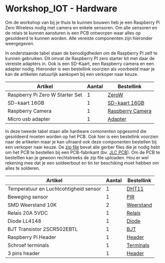 # Workshop_IOT - Hardware

Om de workshop van bij je thuis te kunnen bouwen heb je een Raspberry Pi Zero Wireless nodig met camera en enkele sensoren. Om alle sensoren en de relais te kunnen aansturen is een PCB ontworpen waar alles op gesoldeerd te kunnen worden. Alle vereiste componenten zijn hieronder weergegeven. 

In onderstaande tabel staan de benodigdheden om de Raspberry PI zelf te kunnen gebruiken. Dit omvat de Raspberry PI zero starter kit met daar de vereiste adapters in. Ook is een SD-Kaart, een Raspberry camera en een adapter nodig. Hieronder is een bestellink voorzien als voorbeeld maar je kan de artikelen natuurlijk aankopen bij een verkoper naar keuze.

| Artikel		               		| Aantal 	                 | Bestellink	       	|
|-----------------------------------|----------------------------|----------------------|
| Raspberry Pi Zero W Starter Set 	| 1		                     | [ZeroW](https://www.amazon.nl/Raspberry-Pi-Zero-Starter-Set/dp/B072LWBL37)  | 
| SD-kaart 16GB					 	| 1		                     | [SD-kaart 16GB](https://www.amazon.nl/Sandisk-SDSQUAR-016G-GN6MA-Ultra-Geheugen-Adapter/dp/B073K14CVB/ref=sr_1_4)  | 
| Raspberry Camera 				 	| 1		                     | [Raspberry Camera](https://www.amazon.nl/AZDelivery-Camera-compatibel-Raspberry-Inclusief/dp/B01M6UCEM5/ref=sr_1_57)  |
| Micro usb adapter 				 	| 1		                     | [Adapter](https://www.amazon.nl/ghfcffdghrdshdfh-Supply-Charger-schakelaar-Raspberry/dp/B07W5VKZQZ/ref=sr_1_1)  |

In deze tweede tabel staan alle hardware comonenten opgesomd die gesoldeerd moeten worden op het PCB. Ook hier is een bestellink voorzien naar de artikelen maar je kan uitraard ook deze componenten bestellen bij een verkoper naar keuze. De [zip file](./PCB.zip) bevat alle gerber files die je nodig hebt om het PCB te bestellen bij een PCB-fabrikant (bv. [JLC PCB](https://jlcpcb.com/)). Om de PCB te bestelllen kan je gewoon rechtstreeks de zip file uploaden. Hou er wel rekening mee dat je een soldeerbout en tin ter beschiking moet hebben om alles te solderen.

| Artikel		               		            | Aantal 	                 | Bestellink	       	|
|-----------------------------------------|--------------------------|----------------------|
| Temperatuur en Luchtcohtigheid sensor 	| 1		                     | [DHT11](https://eu.mouser.com/ProductDetail/485-386)  | 
| Beweging sensor 			 	                | 1		                     | [PIR](https://eu.mouser.com/ProductDetail/485-189)  | 
| SMD Weerstand 10K             				 	| 2		                     | [Weerstand](https://eu.mouser.com/ProductDetail/Vishay-Dale/CRCW080510K0FKEAC) | 
| Relais 20A 5VDC                				 	| 1		                     | [Relais](https://eu.mouser.com/ProductDetail/653-G5PZ-1A-EDC5) |
| Diode LL4148                  				 	| 1		                     | [Diode](https://eu.mouser.com/ProductDetail/512-LL4148) |
| BJT Transistor 2SCR502EBTL              | 1		                     | [BJT](https://eu.mouser.com/ProductDetail/755-2SCR502EBTL) |
| Raspberry Pi Header                     | 1		                     | [Header](https://eu.mouser.com/ProductDetail/485-2222) |
| Schroef terminals                       | 1		                     | [Terminals](https://eu.mouser.com/ProductDetail/490-TB010-508-03BE) |
| 3 pins header                          | 1		                     | [Header](https://nl.mouser.com/ProductDetail/Harwin/M20-7910342R?qs=k41KVqW3ymraXSpcDhMQPA%3D%3D) |
